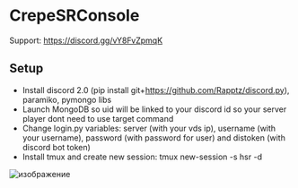 # CrepeSRConsole
Support: https://discord.gg/vY8FvZpmqK

## Setup
* Install discord 2.0 (pip install git+https://github.com/Rapptz/discord.py), paramiko, pymongo libs
* Launch MongoDB so uid will be linked to your discord id so your server player dont need to use target command
* Change login.py variables: server (with your vds ip), username (with your username), password (with password for user) and distoken (with discord bot token)
* Install tmux and create new session: tmux new-session -s hsr -d

![изображение](https://user-images.githubusercontent.com/72296110/182815644-aeba87cc-c651-42fe-bd47-40b3c2bf64f9.png)
